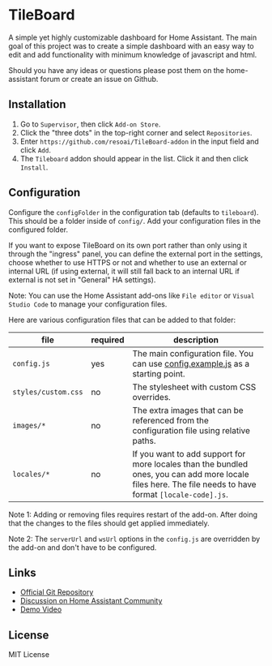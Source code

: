# TileBoard

A simple yet highly customizable dashboard for Home Assistant. The main goal of this project was to create a simple dashboard with an easy way to edit and add functionality with minimum knowledge of javascript and html.

Should you have any ideas or questions please post them on the home-assistant forum or create an issue on Github.

## Installation

1. Go to `Supervisor`, then click `Add-on Store`.
2. Click the "three dots" in the top-right corner and select `Repositories`.
3. Enter `https://github.com/resoai/TileBoard-addon` in the input field and click `Add`.
4. The `Tileboard` addon should appear in the list. Click it and then click `Install`.

## Configuration

Configure the `configFolder` in the configuration tab (defaults to `tileboard`). This should be a folder inside of `config/`. Add your configuration files in the configured folder.

If you want to expose TileBoard on its own port rather than only using it through the "ingress" panel, you can define the external port in the settings, choose whether to use HTTPS or not and whether to use an external or internal URL (if using external, it will still fall back to an internal URL if external is not set in "General" HA settings).

Note: You can use the Home Assistant add-ons like `File editor` or `Visual Studio Code` to manage your configuration files.

Here are various configuration files that can be added to that folder:

| file | required | description |
| ----- | ------- | ----------- |
| `config.js` | yes | The main configuration file. You can use [config.example.js](https://github.com/resoai/TileBoard/blob/master/config.example.js) as a starting point. |
| `styles/custom.css` | no | The stylesheet with custom CSS overrides. |
| `images/*` | no | The extra images that can be referenced from the configuration file using relative paths. |
| `locales/*` | no | If you want to add support for more locales than the bundled ones, you can add more locale files here. The file needs to have format `[locale-code].js`. |

Note 1: Adding or removing files requires restart of the add-on. After doing that the changes to the files should get applied immediately.

Note 2: The `serverUrl` and `wsUrl` options in the `config.js` are overridden by the add-on and don't have to be configured.

## Links

* [Official Git Repository](https://github.com/resoai/TileBoard)
* [Discussion on Home Assistant Community](https://community.home-assistant.io/t/new-dashboard-for-ha/57173)
* [Demo Video](https://youtu.be/L8JwzWNAPr8)

## License

MIT License

